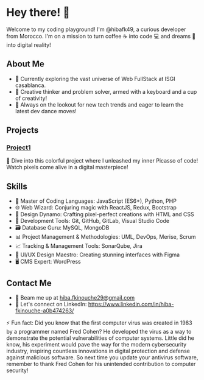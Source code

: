 # Hey there! 👋

Welcome to my coding playground! I'm @hibafk49, a curious developer from Morocco. I'm on a mission to turn coffee ☕ into code 💻 and dreams 💭 into digital reality!

## About Me

- 🚀 Currently exploring the vast universe of Web FullStack at ISGI casablanca.
- 🎨 Creative thinker and problem solver, armed with a keyboard and a cup of creativity!
- 🌱 Always on the lookout for new tech trends and eager to learn the latest dev dance moves!

## Projects

### [Project1](link-to-repository)
🎨 Dive into this colorful project where I unleashed my inner Picasso of code! Watch pixels come alive in a digital masterpiece!

## Skills

- 🚀 Master of Coding Languages: JavaScript (ES6+), Python, PHP
- 🌐 Web Wizard: Conjuring magic with ReactJS, Redux, Bootstrap
- 🎨 Design Dynamo: Crafting pixel-perfect creations with HTML and CSS
- 🔧 Development Tools: Git, GitHub, GitLab, Visual Studio Code
- 🗃️ Database Guru: MySQL, MongoDB
- 📊 Project Management & Methodologies: UML, DevOps, Merise, Scrum
- 📈 Tracking & Management Tools: SonarQube, Jira
- 🎨 UI/UX Design Maestro: Creating stunning interfaces with Figma
- 🖥️ CMS Expert: WordPress

## Contact Me

- 📧 Beam me up at hiba.fkinouche29@gmail.com
- 💼 Let's connect on LinkedIn: https://www.linkedin.com/in/hiba-fkinouche-a0b474263/

⚡ Fun fact: Did you know that the first computer virus was created in 1983 by a programmer named Fred Cohen?
     He developed the virus as a way to demonstrate the potential vulnerabilities of computer systems.
     Little did he know, his experiment would pave the way for the modern cybersecurity industry,
     inspiring countless innovations in digital protection and defense against malicious software.
     So next time you update your antivirus software, remember to thank Fred Cohen for his unintended contribution to computer security!
